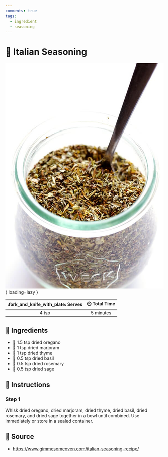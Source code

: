 ```yaml
---
comments: true
tags:
  - ingredient
  - seasoning
---
```

# :herb: Italian Seasoning

![Italian Seasoning](../../assets/images/italian-seasoning.jpg){ loading=lazy }

| :fork_and_knife_with_plate: Serves | :timer_clock: Total Time |
|:----------------------------------:|:-----------------------: |
| 4 tsp | 5 minutes |

## :salt: Ingredients

- :herb: 1.5 tsp dried oregano
- :herb: 1 tsp dried marjoram
- :herb: 1 tsp dried thyme
- :herb: 0.5 tsp dried basil
- :herb: 0.5 tsp dried rosemary
- :herb: 0.5 tsp dried sage

## :pencil: Instructions

### Step 1

Whisk dried oregano, dried marjoram, dried thyme, dried basil, dried rosemary, and dried sage together in a bowl until
combined. Use immediately or store in a sealed container.

## :link: Source

- <https://www.gimmesomeoven.com/italian-seasoning-recipe/>
